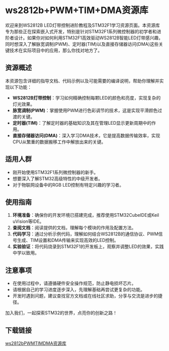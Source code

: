 # ws2812b+PWM+TIM+DMA资源库

欢迎来到WS2812B LED灯带控制进阶教程及STM32F1学习资源页面。本资源库专为那些正在探索嵌入式开发，特别是针对STM32F1系列微控制器的初学者和进阶者设计。如果你对如何利用STM32F1高效驱动WS2812B智能LED灯带感兴趣，同时想深入了解脉宽调制(PWM)、定时器(TIM)以及直接存储器访问(DMA)这些关键技术在实际项目中的应用，那么你找对地方了。

## 资源概述

本资源包含详细的指导文档、代码示例以及可能需要的编译说明，帮助你理解并实现以下功能：

- **WS2812B灯带控制**：学习如何精确控制每颗LED的颜色和亮度，实现复杂的灯光效果。
- **脉宽调制(PWM)**：掌握使用PWM进行色彩调节的技术，这是实现平滑颜色过渡的关键。
- **定时器(TIM)**：了解定时器的基础知识及其在管理LED显示更新周期中的作用。
- **直接存储器访问(DMA)**：深入学习DMA技术，它是提高数据传输效率，实现CPU从繁重的数据搬移工作中解放出来的关键。

## 适用人群

- 刚开始使用STM32F1系列微控制器的新手。
- 想要深入了解STM32高级特性的中级开发者。
- 对于物联网设备中的RGB LED控制有特定兴趣的学习者。

## 使用指南

1. **环境准备**：确保你的开发环境已搭建完成，推荐使用STM32CubeIDE或Keil uVision等IDE。
2. **查阅文档**：阅读提供的文档，理解每个模块的作用及配置方法。
3. **代码学习**：通过分析示例代码，理解如何结合WS2812B的通信协议、PWM信号生成、TIM设置和DMA传输来实现高效的LED控制。
4. **实验验证**：将代码烧录到STM32F1的开发板上，观察并调整LED的效果，实践中学以致用。

## 注意事项

- 在使用过程中，请遵循硬件安全操作规范，防止静电损坏芯片。
- 请根据自己的学习进度逐步深入，先理解基础再尝试更复杂的功能。
- 开发时遇到问题，建议查找官方文档或在线社区求助，分享与交流是进步的捷径。

加入我们，一起探索STM32的世界，点亮你的创新之路！

## 下载链接

[ws2812bPWMTIMDMA资源库](https://pan.quark.cn/s/8d811449a13c)